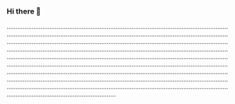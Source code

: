 ### Hi there 👋

.........................................................................................................................................................................................................................................................................................................................................................................................................................................................................................................................................................................................................................................................................................................................................................................................................................................................................................................................................................................................................................................................................................................................................................................................................................